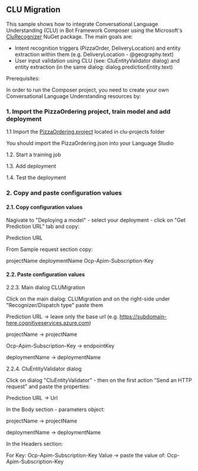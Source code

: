 ## CLU Migration

This sample shows how to integrate Conversational Language Understanding (CLU) in Bot Framework Composer using the Microsoft's [CluRecognizer](https://www.nuget.org/packages/Microsoft.Bot.Components.Recognizers.CLURecognizer/) NuGet package. The main goals are:

* Intent recognition triggers (PizzaOrder, DeliveryLocation) and entity extraction within them (e.g. DeliveryLocation - @geography.text)
* User input validation using CLU (see: CluEntityValidator dialog) and entity extraction (in the same dialog: dialog.predictionEntity.text)

Prerequisites:

In order to run the Composer project, you need to create your own Conversational Language Understanding resources by:

### 1. Import the PizzaOrdering project, train model and add deployment

1.1 Import the [PizzaOrdering project](CLUMigration/clu-projects/PizzaOrdering.json) located in clu-projects folder

You should import the PizzaOrdering.json into your Language Studio

1.2. Start a training job

1.3. Add deployment

1.4. Test the deployment


### 2. Copy and paste configuration values

#### 2.1. Copy configuration values

Nagivate to "Deploying a model" - select your deployment - click on "Get Prediction URL" tab and copy:

Prediction URL

From Sample request section copy:

projectName
deploymentName
Ocp-Apim-Subscription-Key


#### 2.2. Paste configuration values

2.2.3. Main dialog CLUMigration

Click on the main dialog: CLUMigration and on the right-side under "Recognizer/Dispatch type" paste them


Prediction URL -> leave only the base url (e.g. https://subdomain-here.cognitiveservices.azure.com)

projectName -> projectName

Ocp-Apim-Subscription-Key -> endpointKey

deploymentName -> deploymentName


2.2.4. CluEntityValidator dialog

Click on dialog "CluEntityValidator" - then on the first action "Send an HTTP request" and paste the properties:

Prediction URL -> Url

In the Body section - parameters object:

projectName -> projectName

deploymentName -> deploymentName

In the Headers section:

For Key: Ocp-Apim-Subscription-Key Value -> paste the value of: Ocp-Apim-Subscription-Key
